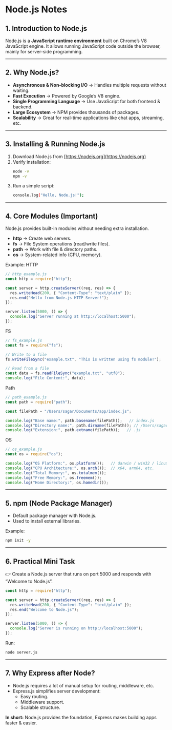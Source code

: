
# Node.js Notes

## 1. Introduction to Node.js
Node.js is a **JavaScript runtime environment** built on Chrome’s V8 JavaScript engine. 
It allows running JavaScript code outside the browser, mainly for server-side programming.

---

## 2. Why Node.js?
- **Asynchronous & Non-blocking I/O** → Handles multiple requests without waiting.
- **Fast Execution** → Powered by Google’s V8 engine.
- **Single Programming Language** → Use JavaScript for both frontend & backend.
- **Large Ecosystem** → NPM provides thousands of packages.
- **Scalability** → Great for real-time applications like chat apps, streaming, etc.

---

## 3. Installing & Running Node.js
1. Download Node.js from [https://nodejs.org](https://nodejs.org)
2. Verify installation:
   ```bash
   node -v
   npm -v
   ```
3. Run a simple script:
   ```bash
   console.log("Hello, Node.js!");
   ```

---

## 4. Core Modules (Important)
Node.js provides built-in modules without needing extra installation.

- **http** → Create web servers.
- **fs** → File System operations (read/write files).
- **path** → Work with file & directory paths.
- **os** → System-related info (CPU, memory).


Example:
HTTP
```js
// http_example.js
const http = require("http");

const server = http.createServer((req, res) => {
  res.writeHead(200, { "Content-Type": "text/plain" });
  res.end("Hello from Node.js HTTP Server!");
});

server.listen(5000, () => {
  console.log("Server running at http://localhost:5000");
});

```
FS
```js
// fs_example.js
const fs = require("fs");

// Write to a file
fs.writeFileSync("example.txt", "This is written using fs module!");

// Read from a file
const data = fs.readFileSync("example.txt", "utf8");
console.log("File Content:", data);

```
Path

```js 
// path_example.js
const path = require("path");

const filePath = "/Users/sagar/Documents/app/index.js";

console.log("Base name:", path.basename(filePath));   // index.js
console.log("Directory name:", path.dirname(filePath)); // /Users/sagar/Documents/app
console.log("Extension:", path.extname(filePath));   // .js
```

OS

```js
// os_example.js
const os = require("os");

console.log("OS Platform:", os.platform());   // darwin / win32 / linux
console.log("CPU Architecture:", os.arch());  // x64, arm64, etc.
console.log("Total Memory:", os.totalmem());
console.log("Free Memory:", os.freemem());
console.log("Home Directory:", os.homedir());
```

---

## 5. npm (Node Package Manager)
- Default package manager with Node.js.
- Used to install external libraries.

Example:
```bash
npm init -y
```

---

## 6. Practical Mini Task
👉 Create a Node.js server that runs on port 5000 and responds with “Welcome to Node.js”.

```js
const http = require("http");

const server = http.createServer((req, res) => {
  res.writeHead(200, { "Content-Type": "text/plain" });
  res.end("Welcome to Node.js");
});

server.listen(5000, () => {
  console.log("Server is running on http://localhost:5000");
});
```

Run:
```bash
node server.js
```

---

## 7. Why Express after Node?
- Node.js requires a lot of manual setup for routing, middleware, etc.
- Express.js simplifies server development:
  - Easy routing.
  - Middleware support.
  - Scalable structure.

**In short:** Node.js provides the foundation, Express makes building apps faster & easier.
